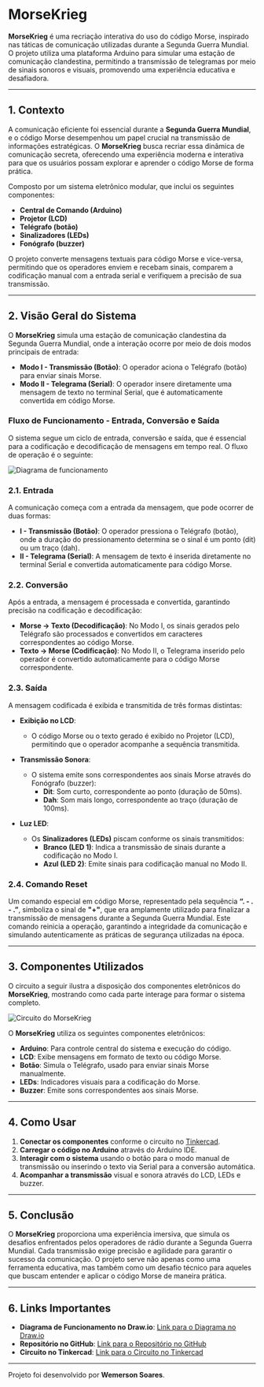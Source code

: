 # MorseKrieg

**MorseKrieg** é uma recriação interativa do uso do código Morse, inspirado nas táticas de comunicação utilizadas durante a Segunda Guerra Mundial. O projeto utiliza uma plataforma Arduino para simular uma estação de comunicação clandestina, permitindo a transmissão de telegramas por meio de sinais sonoros e visuais, promovendo uma experiência educativa e desafiadora.

---

## 1. Contexto

A comunicação eficiente foi essencial durante a **Segunda Guerra Mundial**, e o código Morse desempenhou um papel crucial na transmissão de informações estratégicas. O **MorseKrieg** busca recriar essa dinâmica de comunicação secreta, oferecendo uma experiência moderna e interativa para que os usuários possam explorar e aprender o código Morse de forma prática.

Composto por um sistema eletrônico modular, que inclui os seguintes componentes:
- **Central de Comando (Arduino)**
- **Projetor (LCD)**
- **Telégrafo (botão)**
- **Sinalizadores (LEDs)**
- **Fonógrafo (buzzer)**

O projeto converte mensagens textuais para código Morse e vice-versa, permitindo que os operadores enviem e recebam sinais, comparem a codificação manual com a entrada serial e verifiquem a precisão de sua transmissão.

---

## 2. Visão Geral do Sistema

O **MorseKrieg** simula uma estação de comunicação clandestina da Segunda Guerra Mundial, onde a interação ocorre por meio de dois modos principais de entrada:

- **Modo I - Transmissão (Botão)**: O operador aciona o Telégrafo (botão) para enviar sinais Morse.
- **Modo II - Telegrama (Serial)**: O operador insere diretamente uma mensagem de texto no terminal Serial, que é automaticamente convertida em código Morse.

### Fluxo de Funcionamento - Entrada, Conversão e Saída

O sistema segue um ciclo de entrada, conversão e saída, que é essencial para a codificação e decodificação de mensagens em tempo real. O fluxo de operação é o seguinte:

![Diagrama de funcionamento](https://drive.google.com/uc?id=1V1_GUCqX0fe6Os-KZOQ0gDDhn9yBK-hm)

### 2.1. Entrada

A comunicação começa com a entrada da mensagem, que pode ocorrer de duas formas:

- **I - Transmissão (Botão)**: O operador pressiona o Telégrafo (botão), onde a duração do pressionamento determina se o sinal é um ponto (dit) ou um traço (dah).
- **II - Telegrama (Serial)**: A mensagem de texto é inserida diretamente no terminal Serial e convertida automaticamente para código Morse.

### 2.2. Conversão

Após a entrada, a mensagem é processada e convertida, garantindo precisão na codificação e decodificação:

- **Morse → Texto (Decodificação)**: No Modo I, os sinais gerados pelo Telégrafo são processados e convertidos em caracteres correspondentes ao código Morse.
- **Texto → Morse (Codificação)**: No Modo II, o Telegrama inserido pelo operador é convertido automaticamente para o código Morse correspondente.

### 2.3. Saída

A mensagem codificada é exibida e transmitida de três formas distintas:

- **Exibição no LCD**:
  - O código Morse ou o texto gerado é exibido no Projetor (LCD), permitindo que o operador acompanhe a sequência transmitida.
  
- **Transmissão Sonora**:
  - O sistema emite sons correspondentes aos sinais Morse através do Fonógrafo (buzzer):
    - **Dit**: Som curto, correspondente ao ponto (duração de 50ms).
    - **Dah**: Som mais longo, correspondente ao traço (duração de 100ms).

- **Luz LED**:
  - Os **Sinalizadores (LEDs)** piscam conforme os sinais transmitidos:
    - **Branco (LED 1)**: Indica a transmissão de sinais durante a codificação no Modo I.
    - **Azul (LED 2)**: Emite sinais para codificação manual no Modo II.

### 2.4. Comando Reset

Um comando especial em código Morse, representado pela sequência **“. - . - .”**, simboliza o sinal de **"+"**, que era amplamente utilizado para finalizar a transmissão de mensagens durante a Segunda Guerra Mundial. Este comando reinicia a operação, garantindo a integridade da comunicação e simulando autenticamente as práticas de segurança utilizadas na época.

---

## 3. Componentes Utilizados

O circuito a seguir ilustra a disposição dos componentes eletrônicos do **MorseKrieg**, mostrando como cada parte interage para formar o sistema completo.

![Circuito do MorseKrieg](https://drive.google.com/uc?export=view&id=1i6kTPx1A6kKVvYAB5gMR8F9VL0nM2cQ0)

O **MorseKrieg** utiliza os seguintes componentes eletrônicos:

- **Arduino**: Para controle central do sistema e execução do código.
- **LCD**: Exibe mensagens em formato de texto ou código Morse.
- **Botão**: Simula o Telégrafo, usado para enviar sinais Morse manualmente.
- **LEDs**: Indicadores visuais para a codificação do Morse.
- **Buzzer**: Emite sons correspondentes aos sinais Morse.

---

## 4. Como Usar

1. **Conectar os componentes** conforme o circuito no [Tinkercad](https://www.tinkercad.com/things/3OdZ6mru3c9-morsekrieg?sharecode=mjjMoH86qqGMuDnSHXcD04rIFeCH9zL_89Xoxoc-vMw).
2. **Carregar o código no Arduino** através do Arduino IDE.
3. **Interagir com o sistema** usando o botão para o modo manual de transmissão ou inserindo o texto via Serial para a conversão automática.
4. **Acompanhar a transmissão** visual e sonora através do LCD, LEDs e buzzer.

---

## 5. Conclusão

O **MorseKrieg** proporciona uma experiência imersiva, que simula os desafios enfrentados pelos operadores de rádio durante a Segunda Guerra Mundial. Cada transmissão exige precisão e agilidade para garantir o sucesso da comunicação. O projeto serve não apenas como uma ferramenta educativa, mas também como um desafio técnico para aqueles que buscam entender e aplicar o código Morse de maneira prática.

---

## 6. Links Importantes

- **Diagrama de Funcionamento no Draw.io**: [Link para o Diagrama no Draw.io](https://viewer.diagrams.net/?tags=%7B%7D&lightbox=1&highlight=0000ff&layers=1&nav=1&title=MorseKrieg.drawio#Uhttps%3A%2F%2Fdrive.google.com%2Fuc%3Fid%3D1tgG7YJqDOauyHudaGi4Mt96fPksYYsdz%26export%3Ddownload#%7B%22pageId%22%3A%22bYg2sIwUH-PpCp0Aj_3V%22%7D)
- **Repositório no GitHub**: [Link para o Repositório no GitHub](https://github.com/serenesinister/morsekrieg)
- **Circuito no Tinkercad**: [Link para o Circuito no Tinkercad](https://www.tinkercad.com/things/3OdZ6mru3c9-morsekrieg?sharecode=mjjMoH86qqGMuDnSHXcD04rIFeCH9zL_89Xoxoc-vMw)
---

Projeto foi desenvolvido por **Wemerson Soares**.
